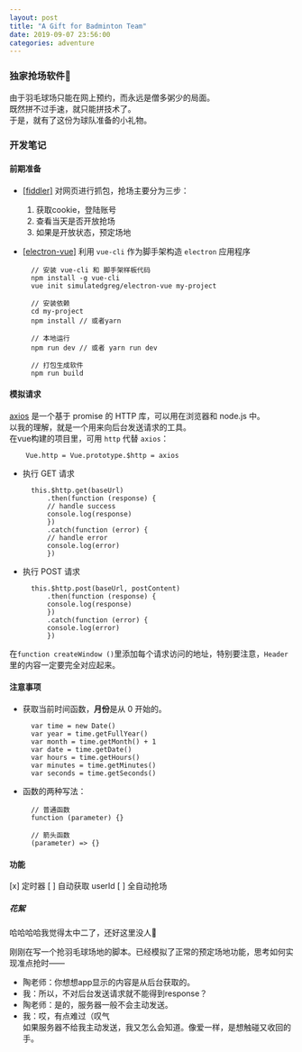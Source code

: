 ```yaml
---
layout: post
title: "A Gift for Badminton Team"
date: 2019-09-07 23:56:00
categories: adventure
---
```

### 独家抢场软件🏸

由于羽毛球场只能在网上预约，而永远是僧多粥少的局面。  
既然拼不过手速，就只能拼技术了。  
于是，就有了这份为球队准备的小礼物。   

### 开发笔记  
#### 前期准备
- [[fiddler]](https://www.telerik.com/fiddler) 对网页进行抓包，抢场主要分为三步：  
    1. 获取cookie，登陆账号  
    2. 查看当天是否开放抢场
    3. 如果是开放状态，预定场地
- [[electron-vue]](https://simulatedgreg.gitbooks.io/electron-vue/content/cn/) 利用 `vue-cli` 作为脚手架构造 `electron` 应用程序  

        // 安装 vue-cli 和 脚手架样板代码
        npm install -g vue-cli  
        vue init simulatedgreg/electron-vue my-project  

        // 安装依赖
        cd my-project  
        npm install // 或者yarn  

        // 本地运行
        npm run dev // 或者 yarn run dev  

        // 打包生成软件
        npm run build  

#### 模拟请求  
[axios](http://www.axios-js.com/) 是一个基于 promise 的 HTTP 库，可以用在浏览器和 node.js 中。  
以我的理解，就是一个用来向后台发送请求的工具。  
在vue构建的项目里，可用 `http` 代替 `axios`：
        
        Vue.http = Vue.prototype.$http = axios  

- 执行 GET 请求  

        this.$http.get(baseUrl)
            .then(function (response) {
            // handle success
            console.log(response)
            })
            .catch(function (error) {
            // handle error
            console.log(error)
            })

- 执行 POST 请求  

        this.$http.post(baseUrl, postContent)
            .then(function (response) {
            console.log(response)
            })
            .catch(function (error) {
            console.log(error)
            })

在`function createWindow ()`里添加每个请求访问的地址，特别要注意，`Header`里的内容一定要完全对应起来。  

#### 注意事项  
- 获取当前时间函数，**月份**是从 0 开始的。

        var time = new Date()
        var year = time.getFullYear()
        var month = time.getMonth() + 1
        var date = time.getDate()
        var hours = time.getHours()
        var minutes = time.getMinutes()
        var seconds = time.getSeconds()

- 函数的两种写法：

        // 普通函数
        function (parameter) {}  

        // 箭头函数
        (parameter) => {}  

#### 功能  
[x] 定时器
[ ] 自动获取 userId
[ ] 全自动抢场

##### 花絮
哈哈哈哈我觉得太中二了，还好这里没人💃

刚刚在写一个抢羽毛球场地的脚本。已经模拟了正常的预定场地功能，思考如何实现准点抢时——  
- 陶老师：你想想app显示的内容是从后台获取的。  
- 我：所以，不对后台发送请求就不能得到response？  
- 陶老师：是的，服务器一般不会主动发送。
- 我：哎，有点难过（叹气    
如果服务器不给我主动发送，我又怎么会知道。像爱一样，是想触碰又收回的手。

